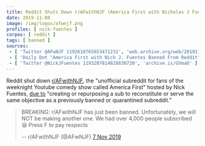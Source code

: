 ```yaml
---
title: Reddit Shuts Down r/AFwithNJF (America First with Nicholas J Fuentes)
date: 2019-11-08
image: /img/logos/afwnjf.png
profiles: [ nick-fuentes ]
corpos: [ reddit ]
tags: [ banned ]
sources:
 - [ 'Twitter @AFwNJF 1192610765653471232', 'web.archive.org/web/20191108012914/https:/twitter.com/AFwNJF/status/1192610765653471232' ]
 - [ 'Daily Dot "America First with Nick J. Fuentes Banned From Reddit" by Zachary Petrizzo (8 Nov 2019)', 'archive.is/VU8I7' ]
 - [ 'Twitter @NickJFuentes 1193207814828830720', 'archive.is/GVmaO' ]
---
```


Reddit shut down [r/AFwithNJF](http://archive.is/hIHAN), the "unofficial
subreddit for fans of the weeknight Youtube comedy show called America First"
hosted by Nick Fuentes, [due to](http://archive.is/4z29u) "creating or
repurposing a sub to reconstitute or serve the same objective as a previously
banned or quarantined subreddit."

> BREAKING: r/AFwithNJF has just been banned. Unfortunately, we will NOT be
> making another one. We had over 4,000 people subscribed 😪 Press F to pay
> respects
> 
> -- r/AFwithNJF (@AFwNJF) [7 Nov 2019](http://archive.vn/hMhBP)
